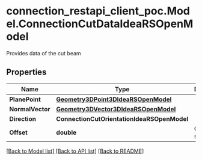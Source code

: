 # connection_restapi_client_poc.Model.ConnectionCutDataIdeaRSOpenModel
Provides data of the cut beam

## Properties

Name | Type | Description | Notes
------------ | ------------- | ------------- | -------------
**PlanePoint** | [**Geometry3DPoint3DIdeaRSOpenModel**](Geometry3DPoint3DIdeaRSOpenModel.md) |  | [optional] 
**NormalVector** | [**Geometry3DVector3DIdeaRSOpenModel**](Geometry3DVector3DIdeaRSOpenModel.md) |  | [optional] 
**Direction** | **ConnectionCutOrientationIdeaRSOpenModel** |  | [optional] 
**Offset** | **double** | Offset - shift of cut | [optional] 

[[Back to Model list]](../README.md#documentation-for-models) [[Back to API list]](../README.md#documentation-for-api-endpoints) [[Back to README]](../README.md)

